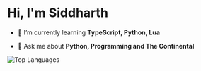 

<h1 >Hi, I'm Siddharth</h1>

- 🌱 I’m currently learning **TypeScript, Python, Lua**

- 💬 Ask me about **Python, Programming and The Continental**

![Top Languages](https://github-readme-stats.vercel.app/api/top-langs/?username=iamsidofficial&show_icons=true&count_private=true&layout=compact&bg_color=30,e96443,904e95&title_color=fff&text_color=fff&exclude_repo=c-programs-for-college-students&theme=dark)
